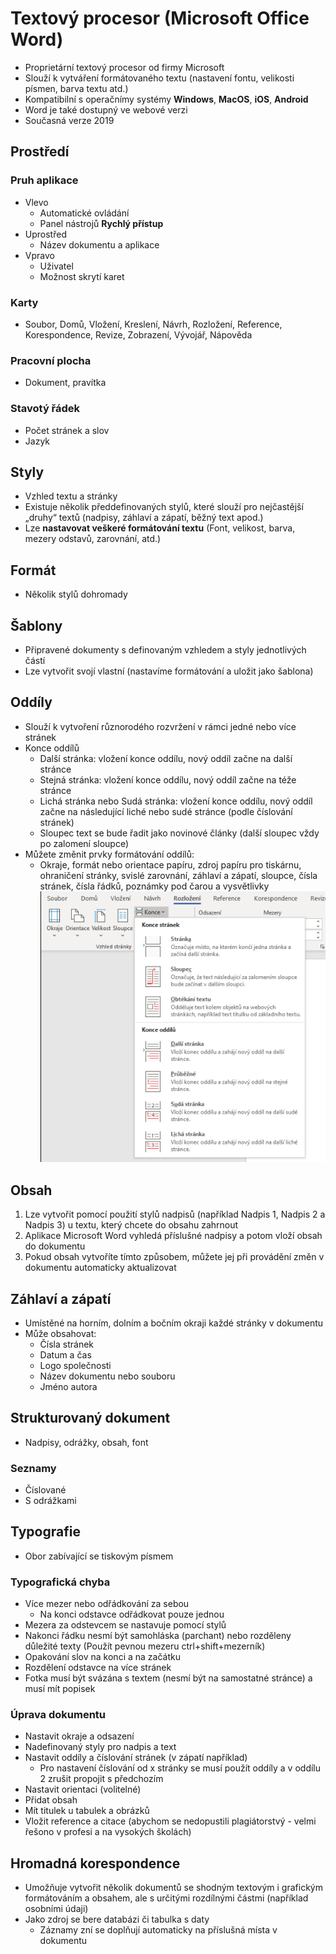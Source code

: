 # Textový procesor (Microsoft Office Word)
* Proprietární textový procesor od firmy Microsoft
* Slouží k vytváření formátovaného textu (nastavení fontu, velikosti písmen, barva textu atd.)
* Kompatibilní s operačnímy systémy **Windows**, **MacOS**, **iOS**, **Android**
* Word je také dostupný ve webové verzi
* Současná verze 2019

## Prostředí
### Pruh aplikace
* Vlevo
  * Automatické ovládání
  * Panel nástrojů **Rychlý přístup**
* Uprostřed
  * Název dokumentu a aplikace
* Vpravo
  * Uživatel
  * Možnost skrytí karet
### Karty
* Soubor, Domů, Vložení, Kreslení, Návrh, Rozložení, Reference, Korespondence, Revize, Zobrazení, Vývojář, Nápověda
### Pracovní plocha
* Dokument, pravítka
### Stavotý řádek
* Počet stránek a slov
* Jazyk

## Styly
* Vzhled textu a stránky
* Existuje několik předdefinovaných stylů, které slouží pro nejčastější „druhy“ textů (nadpisy, záhlaví a zápatí, běžný text apod.)
* Lze **nastavovat veškeré formátování textu** (Font, velikost, barva, mezery odstavů, zarovnání, atd.)

## Formát 
* Několik stylů dohromady

## Šablony
* Připravené dokumenty s definovaným vzhledem a styly jednotlivých částí
* Lze vytvořit svojí vlastní (nastavíme formátování a uložit jako šablona)

## Oddíly
* Slouží k vytvoření různorodého rozvržení v rámci jedné nebo více stránek
* Konce oddílů
  * Další stránka: vložení konce oddílu, nový oddíl začne na další stránce
  * Stejná stránka: vložení konce oddílu, nový oddíl začne na téže stránce
  * Lichá stránka nebo Sudá stránka: vložení konce oddílu, nový oddíl začne na následující liché nebo sudé stránce (podle číslování stránek)
  * Sloupec text se bude řadit jako novinové články (další sloupec vždy po zalomení sloupce)
* Můžete změnit prvky formátování oddílů:
  * Okraje, formát nebo orientace papíru, zdroj papíru pro tiskárnu, ohraničení stránky, svislé zarovnání, záhlaví a zápatí, sloupce, čísla stránek, čísla řádků, poznámky pod čarou a vysvětlivky
<a target="_blank" rel="noopener noreferrer" href="https://github.com/Riyufuchi/OtazkyIKT/blob/master/Assets/Pictures/IKT/wordKonceStranek.png"><img        src="https://github.com/Riyufuchi/OtazkyIKT/blob/master/Assets/Pictures/IKT/wordKonceStranek.png" alt="image" style="max-width:100%;"></a>

## Obsah
1. Lze vytvořit pomocí použití stylů nadpisů (například Nadpis 1, Nadpis 2 a Nadpis 3) u textu, který chcete do obsahu zahrnout
2. Aplikace Microsoft Word vyhledá příslušné nadpisy a potom vloží obsah do dokumentu
3. Pokud obsah vytvoříte tímto způsobem, můžete jej při provádění změn v dokumentu automaticky aktualizovat

## Záhlaví a zápatí
* Umístěné na horním, dolním a bočním okraji každé stránky v dokumentu
* Může obsahovat:
  * Čísla stránek
  * Datum a čas
  * Logo společnosti
  * Název dokumentu nebo souboru 
  * Jméno autora

## Strukturovaný dokument
* Nadpisy, odrážky, obsah, font
### Seznamy 
* Číslované
* S odrážkami

## Typografie
* Obor zabívající se tiskovým písmem
### Typografická chyba
* Více mezer nebo odřádkování za sebou
  * Na konci odstavce odřádkovat pouze jednou
* Mezera za odstevcem se nastavuje pomocí stylů
* Nakonci řádku nesmí být samohláska (parchant) nebo rozděleny důležité texty (Použít pevnou mezeru ctrl+shift+mezerník)
* Opakování slov na konci a na začátku
* Rozdělení odstavce na více stránek
* Fotka musí být svázána s textem (nesmí být na samostatné stránce) a musí mít popisek
### Úprava dokumentu
* Nastavit okraje a odsazení
* Nadefinovaný styly pro nadpis a text
* Nastavit oddíly a číslování stránek (v zápatí například)
  * Pro nastavení číslování od x stránky se musí použít oddíly a v oddílu 2 zrušit propojit s předchozím
* Nastavit orientaci (volitelné)
* Přidat obsah
* Mít titulek u tabulek a obrázků
* Vložit reference a citace (abychom se nedopustili plagiátorstvý - velmi řešono v profesi a na vysokých školách)

## Hromadná korespondence
* Umožňuje vytvořit několik dokumentů se shodným textovým i grafickým formátováním a obsahem, ale s určitými rozdílnými částmi (například osobními údaji)
* Jako zdroj se bere databázi či tabulka s daty 
  * Záznamy zní se doplňují automaticky na příslušná místa v dokumentu
